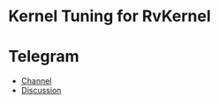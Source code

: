 # Kernel Tuning for RvKernel
# Telegram
- [Channel](t.me/rvkernel)
- [Discussion](t.me/rvkerneldisc)
